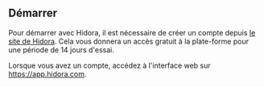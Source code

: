 ## Démarrer

Pour démarrer avec Hidora, il est nécessaire de créer un compte depuis [le site de Hidora](https://hidora.com/signup). Cela vous donnera un accès gratuit à la plate-forme pour une période de 14 jours d'essai.

Lorsque vous avez un compte, accédez à l'interface web sur https://app.hidora.com.
